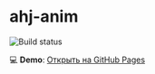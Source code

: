 # ahj-anim

![Build status](https://ci.appveyor.com/api/projects/status/github/TatianaLevoshko/ahj-anim?svg=true)

💻 **Demo**: [Открыть на GitHub Pages](https://tatianalevoshko.github.io/ahj-anim/)
